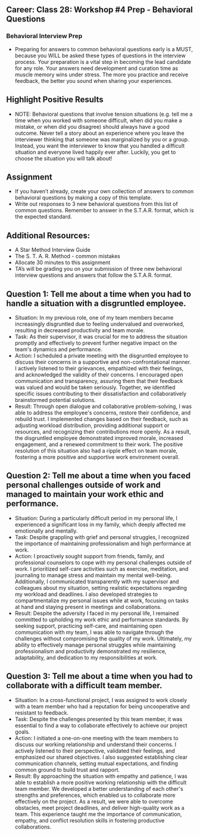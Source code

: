 ## Career: Class 28: Workshop #4 Prep - Behavioral Questions

### Behavioral Interview Prep
- Preparing for answers to common behavioral questions early is a MUST, because you WILL be asked these types of questions in the interview process. Your preparation is a vital step in becoming the lead candidate for any role. Your answers need development and curation time as muscle memory wins under stress. The more you practice and receive feedback, the better you sound when sharing your experiences.
## Highlight Positive Results
- NOTE: Behavioral questions that involve tension situations (e.g. tell me a time when you worked with someone difficult, when did you make a mistake, or when did you disagree) should always have a good outcome. Never tell a story about an experience where you leave the interviewer thinking that someone was marginalized by you or a group. Instead, you want the interviewer to know that you handled a difficult situation and everyone lived happily ever after. Luckily, you get to choose the situation you will talk about!
## Assignment
- If you haven’t already, create your own collection of answers to common behavioral questions by making a copy of this template.
- Write out responses to 3 new behavioral questions from this list of common questions. Remember to answer in the S.T.A.R. format, which is the expected standard.
## Additional Resources:
- A Star Method Interview Guide
- The S. T. A. R. Method - common mistakes
- Allocate 30 minutes to this assignment
- TA’s will be grading you on your submission of three new behavioral interview questions and answers that follow the S.T.A.R. format.
## Question 1: Tell me about a time when you had to handle a situation with a disgruntled employee.

- Situation: In my previous role, one of my team members became increasingly disgruntled due to feeling undervalued and overworked, resulting in decreased productivity and team morale.
- Task: As their supervisor, it was crucial for me to address the situation promptly and effectively to prevent further negative impact on the team's dynamics and performance.
- Action: I scheduled a private meeting with the disgruntled employee to discuss their concerns in a supportive and non-confrontational manner. I actively listened to their grievances, empathized with their feelings, and acknowledged the validity of their concerns. I encouraged open communication and transparency, assuring them that their feedback was valued and would be taken seriously. Together, we identified specific issues contributing to their dissatisfaction and collaboratively brainstormed potential solutions.
- Result: Through open dialogue and collaborative problem-solving, I was able to address the employee's concerns, restore their confidence, and rebuild trust. I implemented changes based on their feedback, such as adjusting workload distribution, providing additional support or resources, and recognizing their contributions more openly. As a result, the disgruntled employee demonstrated improved morale, increased engagement, and a renewed commitment to their work. The positive resolution of this situation also had a ripple effect on team morale, fostering a more positive and supportive work environment overall.


## Question 2: Tell me about a time when you faced personal challenges outside of work and managed to maintain your work ethic and performance.

- Situation: During a particularly difficult period in my personal life, I experienced a significant loss in my family, which deeply affected me emotionally and mentally.
- Task: Despite grappling with grief and personal struggles, I recognized the importance of maintaining professionalism and high performance at work.
- Action: I proactively sought support from friends, family, and professional counselors to cope with my personal challenges outside of work. I prioritized self-care activities such as exercise, meditation, and journaling to manage stress and maintain my mental well-being. Additionally, I communicated transparently with my supervisor and colleagues about my situation, setting realistic expectations regarding my workload and deadlines. I also developed strategies to compartmentalize my personal issues while at work, focusing on tasks at hand and staying present in meetings and collaborations.
- Result: Despite the adversity I faced in my personal life, I remained committed to upholding my work ethic and performance standards. By seeking support, practicing self-care, and maintaining open communication with my team, I was able to navigate through the challenges without compromising the quality of my work. Ultimately, my ability to effectively manage personal struggles while maintaining professionalism and productivity demonstrated my resilience, adaptability, and dedication to my responsibilities at work.


## Question 3: Tell me about a time when you had to collaborate with a difficult team member.

- Situation: In a cross-functional project, I was assigned to work closely with a team member who had a reputation for being uncooperative and resistant to feedback.
- Task: Despite the challenges presented by this team member, it was essential to find a way to collaborate effectively to achieve our project goals.
- Action: I initiated a one-on-one meeting with the team members to discuss our working relationship and understand their concerns. I actively listened to their perspective, validated their feelings, and emphasized our shared objectives. I also suggested establishing clear communication channels, setting mutual expectations, and finding common ground to build trust and rapport.
- Result: By approaching the situation with empathy and patience, I was able to establish a more positive working relationship with the difficult team member. We developed a better understanding of each other's strengths and preferences, which enabled us to collaborate more effectively on the project. As a result, we were able to overcome obstacles, meet project deadlines, and deliver high-quality work as a team. This experience taught me the importance of communication, empathy, and conflict resolution skills in fostering productive collaborations.

